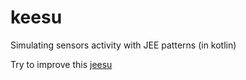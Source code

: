 # keesu
Simulating sensors activity with JEE patterns (in kotlin)

Try to improve this [jeesu](https://github.com/mralexsh/jeesu)
